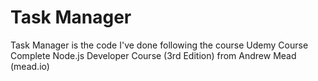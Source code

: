 # Task Manager

Task Manager is the code I've done following the course Udemy Course 
Complete Node.js Developer Course (3rd Edition) from Andrew Mead (mead.io)
